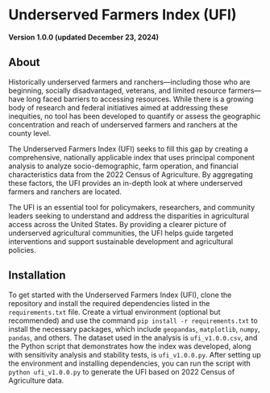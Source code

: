 # Underserved Farmers Index (UFI)
**Version 1.0.0 (updated December 23, 2024)**

## About

Historically underserved farmers and ranchers—including those who are beginning, socially disadvantaged, veterans, and limited resource farmers—have long faced barriers to accessing resources. While there is a growing body of research and federal initiatives aimed at addressing these inequities, no tool has been developed to quantify or assess the geographic concentration and reach of underserved farmers and ranchers at the county level.

The Underserved Farmers Index (UFI) seeks to fill this gap by creating a comprehensive, nationally applicable index that uses principal component analysis to analyze socio-demographic, farm operation, and financial characteristics data from the 2022 Census of Agriculture. By aggregating these factors, the UFI provides an in-depth look at where underserved farmers and ranchers are located.

The UFI is an essential tool for policymakers, researchers, and community leaders seeking to understand and address the disparities in agricultural access across the United States. By providing a clearer picture of underserved agricultural communities, the UFI helps guide targeted interventions and support sustainable development and agricultural policies.

## Installation

To get started with the Underserved Farmers Index (UFI), clone the repository and install the required dependencies listed in the ``requirements.txt`` file. Create a virtual environment (optional but recommended) and use the command ``pip install -r requirements.txt`` to install the necessary packages, which include ``geopandas``, ``matplotlib``, ``numpy``, ``pandas``, and others. The dataset used in the analysis is ``ufi_v1.0.0.csv``, and the Python script that demonstrates how the index was developed, along with sensitivity analysis and stability tests, is ``ufi_v1.0.0.py``. After setting up the environment and installing dependencies, you can run the script with ``python ufi_v1.0.0.py`` to generate the UFI based on 2022 Census of Agriculture data.
